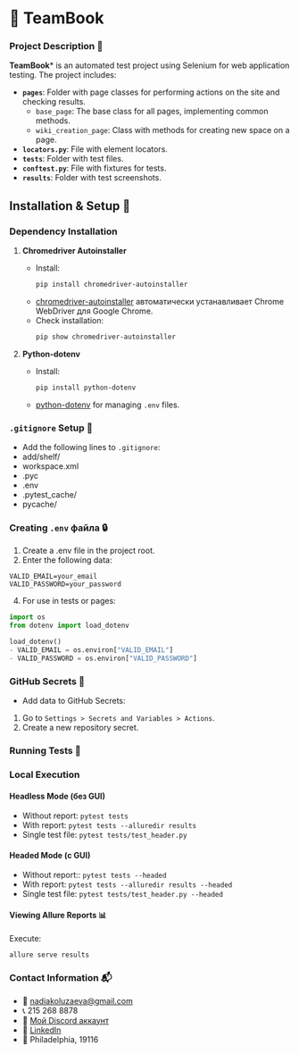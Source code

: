 # 📘 TeamBook

### Project Description 📝
**TeamBook*** is an automated test project using Selenium for web application testing. The project includes:

- **`pages`**: Folder with page classes for performing actions on the site and checking results.
  - `base_page`: The base class for all pages, implementing common methods.
  - `wiki_creation_page`: Class with methods for creating new space on a page.
- **`locators.py`**: File with element locators.
- **`tests`**: Folder with test files.
- **`conftest.py`**: File with fixtures for tests.
- **`results`**: Folder with test screenshots.

## Installation & Setup 🔧

### Dependency Installation
1. **Chromedriver Autoinstaller**
   - Install:
     ```bash
     pip install chromedriver-autoinstaller
     ```
   - [chromedriver-autoinstaller](https://pypi.org/project/chromedriver-autoinstaller/) автоматически устанавливает Chrome WebDriver для Google Chrome.
   - Check installation:
     ```bash
     pip show chromedriver-autoinstaller
     ```

2. **Python-dotenv**
   - Install:
     ```bash
     pip install python-dotenv
     ```
   - [python-dotenv](https://pypi.org/project/python-dotenv/) for managing `.env` files.

### `.gitignore` Setup 🛑
- Add the following lines to `.gitignore`:
- add/shelf/
- workspace.xml
- .pyc
- .env
- .pytest_cache/
- pycache/


### Creating `.env` файла 🔒
1. Create a .env file in the project root.
2. Enter the following data:
```
VALID_EMAIL=your_email
VALID_PASSWORD=your_password
```

4. For use in tests or pages:
```python
import os
from dotenv import load_dotenv

load_dotenv()
- VALID_EMAIL = os.environ["VALID_EMAIL"]
- VALID_PASSWORD = os.environ["VALID_PASSWORD"]
```

### GitHub Secrets 🔐
- Add data to GitHub Secrets:

1. Go to `Settings > Secrets and Variables > Actions`.
2. Create a new repository secret.

### Running Tests 🚀

### Local Execution

#### Headless Mode (без GUI)
- Without report: ```pytest tests```
- With report: ```pytest tests --alluredir results```
- Single test file: ```pytest tests/test_header.py```

#### Headed Mode (с GUI)
- Without report:: ```pytest tests --headed```
- With report: ```pytest tests --alluredir results --headed```
- Single test file:  ```pytest tests/test_header.py --headed```

#### Viewing Allure Reports 📊
Execute:
```bash
allure serve results
```
### Contact Information 📬
- 📧 nadiakoluzaeva@gmail.com
- 📞 215 268 8878
- 💬 [Мой Discord аккаунт](https://discord.com/users/nadia9022)
- 🔗 [LinkedIn](https://www.linkedin.com/in/nadzeya-kaluzayeva/)
- 📍 Philadelphia, 19116
